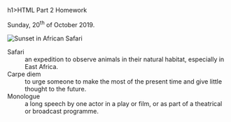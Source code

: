 h1>HTML Part 2 Homework</h1>
<p>Sunday, 20<sup>th</sup> of October 2019.</p>

<img src="https://www.tanzania-expeditions.com/wp-content/uploads/2014/05/africa-wildlife-giraffes-trees-sky-photo.jpg" alt="Sunset in African Safari">

</p>
<dl>
  <dt>Safari</dt>
  <dd>an expedition to observe animals in their natural habitat, especially in East Africa.</dd>
  <dt>Carpe diem</dt>
  <dd>to urge someone to make the most of the present time and give little thought to the future.</dd>
  <dt>Monologue</dt>
  <dd>a long speech by one actor in a play or film, or as part of a theatrical or broadcast programme.</dd>
</dl>
</p>


